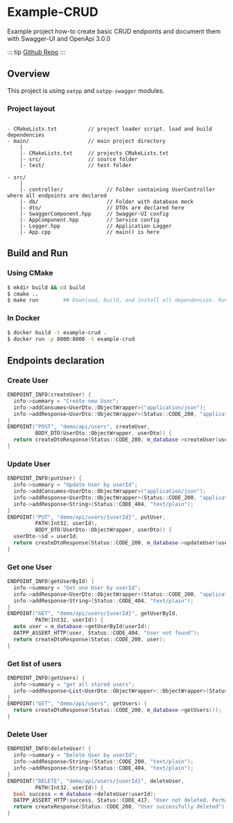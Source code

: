 # Example-CRUD <seo/>

Example project how-to create basic CRUD endpoints and document them with Swagger-UI and OpenApi 3.0.0

::: tip
[Github Repo](https://github.com/oatpp/example-crud)
:::

## Overview
This project is using `oatpp` and `oatpp-swagger` modules.

### Project layout

```

- CMakeLists.txt          // project loader script. load and build dependencies
- main/                   // main project directory
    |
    |- CMakeLists.txt     // projects CMakeLists.txt
    |- src/               // source folder
    |- test/              // test folder

```
```
- src/
    |
    |- controller/              // Folder containing UserController where all endpoints are declared
    |- db/                      // Folder with database mock
    |- dto/                     // DTOs are declared here
    |- SwaggerComponent.hpp     // Swagger-UI config
    |- AppComponent.hpp         // Service config
    |- Logger.hpp               // Application Logger
    |- App.cpp                  // main() is here

```


## Build and Run

### Using CMake

```bash
$ mkdir build && cd build
$ cmake ..
$ make run        ## Download, build, and install all dependencies. Run project

```

### In Docker

```bash
$ docker build -t example-crud .
$ docker run -p 8000:8000 -t example-crud
```


## Endpoints declaration

### Create User

```cpp
ENDPOINT_INFO(createUser) {
  info->summary = "Create new User";
  info->addConsumes<UserDto::ObjectWrapper>("application/json");
  info->addResponse<UserDto::ObjectWrapper>(Status::CODE_200, "application/json");
}
ENDPOINT("POST", "demo/api/users", createUser,
         BODY_DTO(UserDto::ObjectWrapper, userDto)) {
  return createDtoResponse(Status::CODE_200, m_database->createUser(userDto));
}
```

### Update User

```cpp
ENDPOINT_INFO(putUser) {
  info->summary = "Update User by userId";
  info->addConsumes<UserDto::ObjectWrapper>("application/json");
  info->addResponse<UserDto::ObjectWrapper>(Status::CODE_200, "application/json");
  info->addResponse<String>(Status::CODE_404, "text/plain");
}
ENDPOINT("PUT", "demo/api/users/{userId}", putUser,
         PATH(Int32, userId),
         BODY_DTO(UserDto::ObjectWrapper, userDto)) {
  userDto->id = userId;
  return createDtoResponse(Status::CODE_200, m_database->updateUser(userDto));
}
```

### Get one User

```cpp
ENDPOINT_INFO(getUserById) {
  info->summary = "Get one User by userId";
  info->addResponse<UserDto::ObjectWrapper>(Status::CODE_200, "application/json");
  info->addResponse<String>(Status::CODE_404, "text/plain");
}
ENDPOINT("GET", "demo/api/users/{userId}", getUserById,
         PATH(Int32, userId)) {
  auto user = m_database->getUserById(userId);
  OATPP_ASSERT_HTTP(user, Status::CODE_404, "User not found");
  return createDtoResponse(Status::CODE_200, user);
}
```

### Get list of users

```cpp
ENDPOINT_INFO(getUsers) {
  info->summary = "get all stored users";
  info->addResponse<List<UserDto::ObjectWrapper>::ObjectWrapper>(Status::CODE_200, "application/json");
}
ENDPOINT("GET", "demo/api/users", getUsers) {
  return createDtoResponse(Status::CODE_200, m_database->getUsers());
}
```

### Delete User
```cpp
ENDPOINT_INFO(deleteUser) {
  info->summary = "Delete User by userId";
  info->addResponse<String>(Status::CODE_200, "text/plain");
  info->addResponse<String>(Status::CODE_404, "text/plain");
}
ENDPOINT("DELETE", "demo/api/users/{userId}", deleteUser,
         PATH(Int32, userId)) {
  bool success = m_database->deleteUser(userId);
  OATPP_ASSERT_HTTP(success, Status::CODE_417, "User not deleted. Perhaps no such User in the Database");
  return createResponse(Status::CODE_200, "User successfully deleted");
}
```
